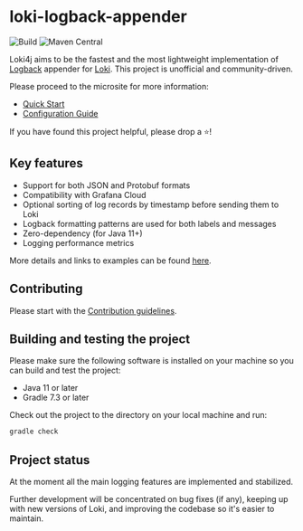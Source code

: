 # loki-logback-appender

![Build](https://img.shields.io/github/workflow/status/loki4j/loki-logback-appender/build/main)
![Maven Central](https://img.shields.io/maven-central/v/com.github.loki4j/loki-logback-appender?color=blue)

Loki4j aims to be the fastest and the most lightweight implementation of
[Logback](http://logback.qos.ch/) appender for [Loki](https://grafana.com/oss/loki/).
This project is unofficial and community-driven.

Please proceed to the microsite for more information:

- [Quick Start](https://loki4j.github.io/loki-logback-appender/#quick-start)
- [Configuration Guide](https://loki4j.github.io/loki-logback-appender/docs/configuration)

If you have found this project helpful, please drop a :star:!

## Key features

- Support for both JSON and Protobuf formats
- Compatibility with Grafana Cloud
- Optional sorting of log records by timestamp before sending them to Loki
- Logback formatting patterns are used for both labels and messages
- Zero-dependency (for Java 11+)
- Logging performance metrics

More details and links to examples can be found [here](https://loki4j.github.io/loki-logback-appender/#key-features).

## Contributing

Please start with the [Contribution guidelines](CONTRIBUTING.md).

## Building and testing the project

Please make sure the following software is installed on your machine
so you can build and test the project:

- Java 11 or later
- Gradle 7.3 or later

Check out the project to the directory on your local machine and run:

```sh
gradle check
```

## Project status

At the moment all the main logging features are implemented and stabilized.

Further development will be concentrated on bug fixes (if any), keeping up with new versions of Loki, and
improving the codebase so it's easier to maintain.
